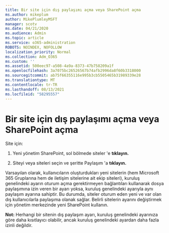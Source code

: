 ```yaml
---
title: Bir site için dış paylaşımı açma veya SharePoint açma
ms.author: mikeplum
author: MikePlumleyMSFT
manager: scotv
ms.date: 04/21/2020
ms.audience: Admin
ms.topic: article
ms.service: o365-administration
ROBOTS: NOINDEX, NOFOLLOW
localization_priority: Normal
ms.collection: Adm_O365
ms.custom: ''
ms.assetid: 500eec97-a508-4a9a-8373-47b758209a1f
ms.openlocfilehash: 3a7075bc26526567b74afb2996da8f60b3318000
ms.sourcegitcommit: ab75f66355116e995b3cb5505465b31989339e28
ms.translationtype: MT
ms.contentlocale: tr-TR
ms.lasthandoff: 08/13/2021
ms.locfileid: "58295557"
---
```

# <a name="turn-external-sharing-on-or-off-for-a-sharepoint-site"></a>Bir site için dış paylaşımı açma veya SharePoint açma

Site için:
  
1. Yeni yönetim SharePoint, sol bölmede siteler 'e **tıklayın.**
    
2. Siteyi veya siteleri seçin ve şeritte Paylaşım 'a **tıklayın.**
    
Varsayılan olarak, kullanıcıların oluşturdukları yeni sitelerin (hem Microsoft 365 Gruplarına hem de iletişim sitelerine ait ekip siteleri), kuruluş genelindeki ayarın oturum açma gerektirmeyen bağlantıları kullanarak dosya paylaşımına izin veren bir ayarı yoksa, kuruluş genelindeki ayarıyla aynı paylaşım ayarına sahiptir. Bu durumda, siteler oturum eden yeni ve var olan dış kullanıcılarla paylaşıma olanak sağlar. Belirli sitelerin ayarını değiştirmek için yönetim merkezinde yeni SharePoint kullanın.
  
**Not:** Herhangi bir sitenin dış paylaşım ayarı, kuruluş genelindeki ayarınıza göre daha kısıtlayıcı olabilir, ancak kuruluş genelindeki ayardan daha fazla izinli değildir. 
  

